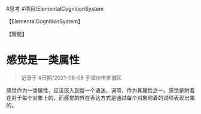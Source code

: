 #思考 
#项目/ElementalCognitionSystem 

<publish>【ElementalCognitionSystem】</publish>

<category>【智能】</category>

# 感觉是一类属性

> 记录于 #日期/2021-08-08 于漳州市芗城区



感觉作为一类属性，应该嵌入到每一个语法、词项，作为其属性之一。感觉是附着在对于每个对象上的，而感觉的外在表达方式是通过每个对象附着的词项表现出来的。